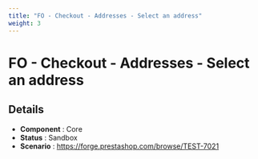 ```yaml
---
title: "FO - Checkout - Addresses - Select an address"
weight: 3
---
```


# FO - Checkout - Addresses - Select an address
## Details
* **Component** : Core
* **Status** : Sandbox
* **Scenario** : https://forge.prestashop.com/browse/TEST-7021
